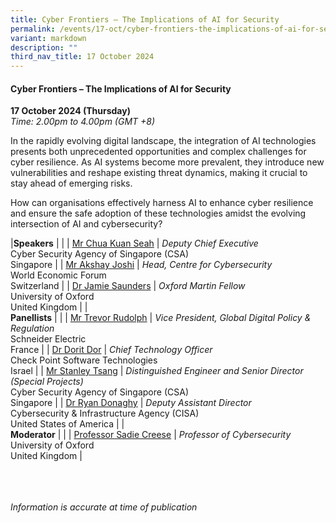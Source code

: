 ```yaml
---
title: Cyber Frontiers – The Implications of AI for Security
permalink: /events/17-oct/cyber-frontiers-the-implications-of-ai-for-security/
variant: markdown
description: ""
third_nav_title: 17 October 2024
---
```

#### **Cyber Frontiers – The Implications of AI for Security**

**17 October 2024 (Thursday)**  
*Time: 2.00pm to 4.00pm (GMT +8)*

In the rapidly evolving digital landscape, the integration of AI technologies presents both unprecedented opportunities and complex challenges for cyber resilience. As AI systems become more prevalent, they introduce new vulnerabilities and reshape existing threat dynamics, making it crucial to stay ahead of emerging risks.

How can organisations effectively harness AI to enhance cyber resilience and ensure the safe adoption of these technologies amidst the evolving intersection of AI and cybersecurity?

|**Speakers**          |                                                              |
| [Mr Chua Kuan Seah](/speakers/chua-kuan-seah/)  | *Deputy Chief Executive* <br>Cyber Security Agency of Singapore (CSA) <br>Singapore     |
| [Mr Akshay Joshi](/speakers/mr-akshay-joshi/)  | *Head, Centre for Cybersecurity* <br>World Economic Forum <br>Switzerland     |
| [Dr Jamie Saunders](/speakers/jamie-saunders/)  | *Oxford Martin Fellow* <br>University of Oxford <br>United Kingdom     |
|<br>**Panellists**          |                                                              |
| [Mr Trevor Rudolph](/speakers/mr-trevor-rudolph/)  | *Vice President, Global Digital Policy &amp; Regulation* <br>Schneider Electric <br>France     |
| [Dr Dorit Dor](/speakers/dr-dorit-dor/)  | *Chief Technology Officer* <br>Check Point Software Technologies <br>Israel     |
| [Mr Stanley Tsang](/speakers/mr-stanley-tsang/)  | *Distinguished Engineer and Senior Director (Special Projects)* <br>Cyber Security Agency of Singapore (CSA) <br>Singapore     |
| [Dr Ryan Donaghy](/speakers/dr-ryan-donaghy/)  | *Deputy Assistant Director* <br>Cybersecurity &amp; Infrastructure Agency (CISA)<br>United States of America     |
|<br>**Moderator**          |                                                              |
| [Professor Sadie Creese](/speakers/sadie-creese/)  | *Professor of Cybersecurity* <br>University of Oxford <br>United Kingdom     |

<br><br><br>
*Information is accurate at time of publication*